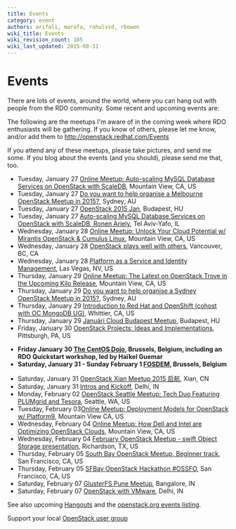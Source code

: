 ```yaml
---
title: Events
category: event
authors: arifali, marafa, rahulvsd, rbowen
wiki_title: Events
wiki_revision_count: 185
wiki_last_updated: 2015-08-31
---
```


# Events

There are lots of events, around the world, where you can hang out with people from the RDO community. Some recent and upcoming events are:

The following are the meetups I'm aware of in the coming week where RDO enthusiasts will be gathering. If you know of others, please let me know, and/or add them to <http://openstack.redhat.com/Events>

If you attend any of these meetups, please take pictures, and send me some. If you blog about the events (and you should), please send me that, too.

*   Tuesday, January 27 [Online Meetup: Auto-scaling MySQL Database Services on OpenStack with ScaleDB](http://www.meetup.com/Cloud-Online-Meetup/events/219983542/), Mountain View, CA, US
*   Tuesday, January 27 [Do you want to help organise a Melbourne OpenStack Meetup in 2015?](http://www.meetup.com/Australian-OpenStack-User-Group/events/219282263/), Sydney, AU
*   Tuesday, January 27 [OpenStack 2015 Jan](http://www.meetup.com/OpenStack-Hungary-Meetup-Group/events/220088735/), Budapest, HU
*   Tuesday, January 27 [Auto-scaling MySQL Database Services on OpenStack with ScaleDB, Ronen Ariely](http://www.meetup.com/OpenStack-Israel/events/219391328/), Tel Aviv-Yafo, IL
*   Wednesday, January 28 [Online Meetup: Unlock Your Cloud Potential w/ Mirantis OpenStack & Cumulus Linux](http://www.meetup.com/Cumulus-Linux-Open-Networking-User-Group-Bay-Area/events/220010052/), Mountain View, CA, US
*   Wednesday, January 28 [OpenStack plays well with others](http://www.meetup.com/Vancouver-OpenStack-Meetup/events/219622935/), Vancouver, BC, CA
*   Wednesday, January 28 [Platform as a Service and Identity Management](http://www.meetup.com/Las-Vegas-Red-Hat-User-Group/events/218703467/), Las Vegas, NV, US
*   Thursday, January 29 [Online Meetup: The Latest on OpenStack Trove in the Upcoming Kilo Release](http://www.meetup.com/Cloud-Online-Meetup/events/220007088/), Mountain View, CA, US
*   Thursday, January 29 [Do you want to help organise a Sydney OpenStack Meetup in 2015?](http://www.meetup.com/Australian-OpenStack-User-Group/events/219814136/), Sydney, AU
*   Thursday, January 29 [Introduction to Red Hat and OpenShift (cohost with OC MongoDB UG)](http://www.meetup.com/Greater-Los-Angeles-Area-Red-Hat-User-Group-RHUG/events/218765670/), Whittier, CA, US
*   Thursday, January 29 [Januári Cloud Budapest Meetup](http://www.meetup.com/Cloud-Budapest/events/219825248/), Budapest, HU
*   Friday, January 30 [OpenStack Projects: Ideas and Implementations](http://www.meetup.com/openstack-pittsburgh/events/220036464/), Pittsburgh, PA, US

<!-- -->

*   **Friday January 30 [The CentOS Dojo](http://wiki.centos.org/Events/Dojo/Brussels2015), Brussels, Belgium, including an RDO Quickstart workshop, led by Haïkel Guemar**
*   **Saturday, January 31 - Sunday February 1 [FOSDEM](https://fosdem.org/2015/), Brussels, Belgium**

<!-- -->

*   Saturday, January 31 [OpenStack Xian Meetup 2015 启航](http://www.meetup.com/Xian-OpenStack-Meetup/events/220086059/), Xian, CN
*   Saturday, January 31 [Intros and Kickoff](http://www.meetup.com/SDN-OpenDayLight-Delhi-User-Group/events/219875181/), Delhi, IN
*   Monday, February 02 [OpenStack Seattle Meetup: Tech Duo Featuring PLUMgrid and Tesora](http://www.meetup.com/OpenStack-Seattle/events/198405792/), Seattle, WA, US
*   Tuesday, February 03[Online Meetup: Deployment Models for OpenStack w/ Platform9](http://www.meetup.com/Cloud-Online-Meetup/events/220033002/), Mountain View CA, US
*   Wednesday, February 04 [Online Meetup: How Dell and Intel are Optimizing OpenStack Clouds](http://www.meetup.com/Cloud-Online-Meetup/events/220033638/), Mountain View, CA, US
*   Wednesday, February 04 [February OpenStack Meetup - swift Object Storage presentation](http://www.meetup.com/OpenStack-DFW/events/218260982/), Richardson, TX, US
*   Thursday, February 05 [South Bay OpenStack Meetup, Beginner track](http://www.meetup.com/openstack/events/209717432/), San Francisco, CA, US
*   Thursday, February 05 [SFBay OpenStack Hackathon #OSSFO](http://www.meetup.com/openstack/events/176812262/), San Francisco, CA, US
*   Saturday, February 07 [GlusterFS Pune Meetup](http://www.meetup.com/glusterfs-India/events/219327028/), Bangalore, IN
*   Saturday, February 07 [OpenStack with VMware](http://www.meetup.com/iShare-By-Techgrills/events/219848835/), Delhi, IN

See also upcoming [Hangouts](Hangouts) and the [openstack.org events listing](http://www.openstack.org/community/events/).

Support your local [OpenStack user group](https://wiki.openstack.org/wiki/OpenStack_User_Groups)
